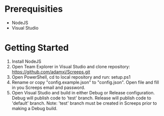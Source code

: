 # Prerequisities
* NodeJS
* Visual Studio

# Getting Started
1. Install NodeJS
2. Open Team Explorer in Visual Studio and clone repository: https://github.com/adamxi/Screeps.git
3. Open PowerShell, cd to local repository and run: setup.ps1
4. Rename or copy "config.example.json" to "config.json". Open file and fill in you Screeps email and password.
5. Open Visual Studio and build in either Debug or Release configuration. Debug will publish code to 'test' branch. Release will publish code to 'default' branch. Note: 'test' branch must be created in Screeps prior to making a Debug build.

